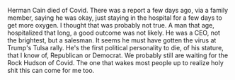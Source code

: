 Herman Cain died of Covid. There was a report a few days ago, via a family member, saying he was okay, just staying in the hospital for a few days to get more oxygen. I thought that was probably not true. A man that age, hospitalized that long, a good outcome was not likely. He was a CEO, not the brightest, but a salesman. It seems he must have gotten the virus at Trump's Tulsa rally. He's the first political personality to die, of his stature, that I know of, Republican or Democrat. We probably still are waiting for the Rock Hudson of Covid. The one that wakes most people up to realize holy shit this can come for me too.
